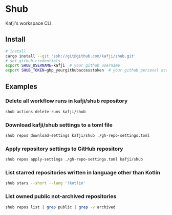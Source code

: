 # Shub

Kafji's workspace CLI.

## Install

```bash
# install
cargo install --git 'ssh://git@github.com/kafji/shub.git'
# set github credentials
export SHUB_USERNAME=kafji  # your github username
export SHUB_TOKEN=ghp_yourgithubaccesstoken  # your github personal access token
```

## Examples

### Delete all workflow runs in kafji/shub repository

```bash
shub actions delete-runs kafji/shub
```

### Download kafji/shub settings to a toml file

```bash
shub repos download-settings kafji/shub ./gh-repo-settings.toml
```

### Apply repository settings to GitHub repository

```bash
shub repos apply-settings ./gh-repo-settings.toml kafji/shub
```

### List starred repositories written in language other than Kotlin

```bash
shub stars --short --lang '!kotlin'
```

### List owned public not-archived repositories

```bash
shub repos list | grep public | grep -v archived
```
